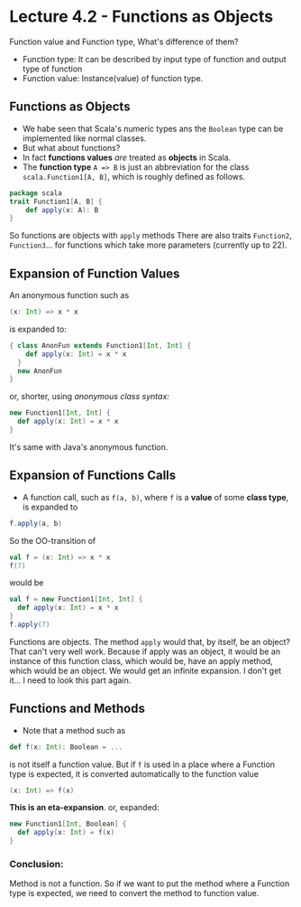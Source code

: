 # Lecture 4.2 - Functions as Objects
Function value and Function type, What's difference of them?

* Function type: It can be described by input type of function and output type of function
* Function value: Instance(value) of function type.

## Functions as Objects
* We habe seen that Scala's numeric types ans the `Boolean` type can be implemented like normal classes.
* But what about functions?
* In fact **functions values** *are* treated as **objects** in Scala.
* The **function type** `A => B` is just an abbreviation for the class `scala.Function1[A, B]`, which is roughly defined as follows.

```scala
package scala
trait Function1[A, B] {
	def apply(x: A): B
}
```
So functions are objects with `apply` methods
There are also traits `Function2`, `Function3`... for functions which take more parameters (currently up to 22).

## Expansion of Function Values
An anonymous function such as

```scala
(x: Int) => x * x
```
is expanded to:

```scala
{ class AnonFun extends Function1[Int, Int] {
	def apply(x: Int) = x * x
  }
  new AnonFun
}
```
or, shorter, using *anonymous class syntax:*

```scala
new Function1[Int, Int] {
  def apply(x: Int) = x * x
}
```
It's same with Java's anonymous function.


## Expansion of Functions Calls
* A function call, such as `f(a, b)`, where `f` is a **value** of some **class type**, is expanded to 

```scala
f.apply(a, b)
```
So the OO-transition of

```scala
val f = (x: Int) => x * x
f(7)
```
would be

```scala
val f = new Function1[Int, Int] {
  def apply(x: Int) = x * x
}
f.apply(7)
```
Functions are objects. The method `apply` would that, by itself, be an object? That can't very well work. Because if apply was an object, it would be an instance of this function class, which would be, have an apply method, which would be an object. We would get an infinite expansion.
I don't get it... I need to look this part again.

## Functions and Methods
* Note that a method such as

``` scala
def f(x: Int): Boolean = ...
```
is not itself a function value.
But if `f` is used in a place where a Function type is expected, it is converted automatically to the function value

```scala
(x: Int) => f(x)
```
**This is an eta-expansion**.
or, expanded:

```scala
new Function1[Int, Boolean] {
  def apply(x: Int) = f(x)
}
```

### Conclusion:
Method is not a function. So if we want to put the method where a Function type is expected, we need to convert the method to function value.